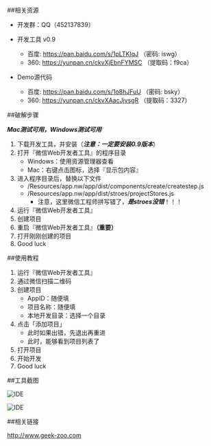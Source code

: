 ##相关资源

* 开发群：QQ（452137839）

* 开发工具 v0.9
	* 百度: https://pan.baidu.com/s/1pLTKIqJ （密码: iswg）
	* 360: https://yunpan.cn/ckvXjEbnFYMSC （提取码：f9ca）

* Demo源代码
	* 百度: https://pan.baidu.com/s/1o8hJFuU （密码: bsky）
	* 360: https://yunpan.cn/ckvXAacJjvsgR （提取码：3327）

##破解步骤

***Mac测试可用，Windows测试可用***

1. 下载开发工具，并安装（***注意：一定要安装0.9版本***）
2. 打开『微信Web开发者工具』的程序目录
	* Windows：使用资源管理器查看
	* Mac：右键点击图标，选择『显示包内容』
3. 进入程序目录后，替换以下文件
	* /Resources/app.nw/app/dist/components/create/createstep.js
	* /Resources/app.nw/app/dist/stroes/projectStores.js
		* 注意，这里微信工程师拼写错了，***是stroes没错***！！！
4. 运行『微信Web开发者工具』
5. 创建项目
6. 重启『微信Web开发者工具』**（重要）**
7. 打开刚刚创建的项目
8. Good luck

##使用教程

1. 运行『微信Web开发者工具』
2. 通过微信扫描二维码
3. 创建项目
	* AppID：随便填
	* 项目名称：随便填
	* 本地开发目录：选择一个目录
4. 点击「添加项目」
	* 此时如果出错，先退出再重进
	* 此时，能够看到项目列表了
5. 打开项目
6. 开始开发
7. Good luck

##工具截图

![IDE](https://cloud.githubusercontent.com/assets/876707/18745196/f4f0488e-80f3-11e6-844b-f45d7e52a23c.png)

![IDE](https://cloud.githubusercontent.com/assets/876707/18745200/f7a74870-80f3-11e6-83cf-df00f7f87f56.png)

##相关链接

http://www.geek-zoo.com

